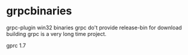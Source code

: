 # grpcbinaries
grpc-plugin win32 binaries 
grpc do't provide release-bin for download building grpc is a very long time project.

gprc 1.7
